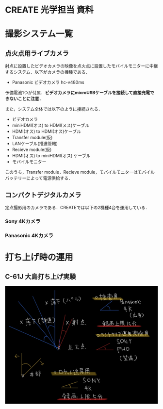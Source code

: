 # CREATE 光学担当 資料

# 撮影システム一覧

## 点火点用ライブカメラ
射点に設置したビデオカメラの映像を点火点に設置したモバイルモニターに中継するシステム．以下がカメラの機種である．

 - Panasonic ビデオカメラ hc-v480ms

予備電池1つが付属．**ビデオカメラにmicroUSBケーブルを接続して直接充電できないことに注意．**

また，システム全体では以下のように接続される．

 - ビデオカメラ
 - miniHDMI(オス) to HDMI(メス)ケーブル
 - HDMI(オス) to HDMI(オス)ケーブル
 - Transfer module(仮)
 - LANケーブル(推進管轄)
 - Recieve module(仮)
 - HDMI(オス) to miniHDMI(オス) ケーブル
 - モバイルモニター

このうち，Transfer module，Recieve module，モバイルモニターはモバイルバッテリーによって電源供給する．

## コンパクトデジタルカメラ
定点撮影用のカメラである．CREATEでは以下の2機種4台を運用している．

### Sony 4Kカメラ

### Panasonic 4Kカメラ

# 打ち上げ時の運用

## C-61J 大島打ち上げ実験
![コンパクトデジタルカメラ配置図](/fig/61jCompactCameras.jpeg)